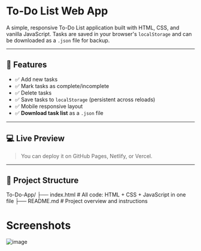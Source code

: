# To-Do List Web App

A simple, responsive To-Do List application built with HTML, CSS, and vanilla JavaScript. Tasks are saved in your browser's `localStorage` and can be downloaded as a `.json` file for backup.

---

## 🌟 Features

- ✅ Add new tasks
- ✅ Mark tasks as complete/incomplete
- ✅ Delete tasks
- ✅ Save tasks to `localStorage` (persistent across reloads)
- ✅ Mobile responsive layout
- ✅ **Download task list** as a `.json` file

---

## 💻 Live Preview

> You can deploy it on GitHub Pages, Netlify, or Vercel.

---

## 📂 Project Structure
To-Do-App/
├── index.html # All code: HTML + CSS + JavaScript in one file
├── README.md # Project overview and instructions

# Screenshots
![image](https://github.com/user-attachments/assets/bac9b9ac-9da8-41ce-b0af-741d45a59264)
